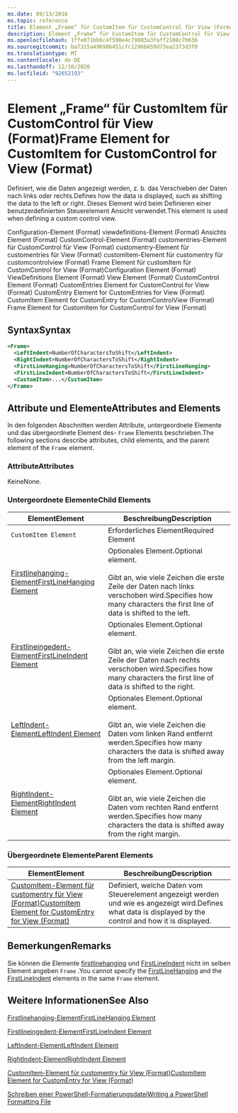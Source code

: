 ```yaml
---
ms.date: 09/13/2016
ms.topic: reference
title: Element „Frame“ für CustomItem für CustomControl für View (Format)
description: Element „Frame“ für CustomItem für CustomControl für View (Format)
ms.openlocfilehash: 1ffe071bb6c4f590e4c79803a3faff2108c7b636
ms.sourcegitcommit: ba7315a496986451cfc1296b659d73ea2373d3f0
ms.translationtype: MT
ms.contentlocale: de-DE
ms.lasthandoff: 12/10/2020
ms.locfileid: "92652193"
---
```

# <a name="frame-element-for-customitem-for-customcontrol-for-view-format"></a><span data-ttu-id="176a3-103">Element „Frame“ für CustomItem für CustomControl für View (Format)</span><span class="sxs-lookup"><span data-stu-id="176a3-103">Frame Element for CustomItem for CustomControl for View (Format)</span></span>

<span data-ttu-id="176a3-104">Definiert, wie die Daten angezeigt werden, z. b. das Verschieben der Daten nach links oder rechts.</span><span class="sxs-lookup"><span data-stu-id="176a3-104">Defines how the data is displayed, such as shifting the data to the left or right.</span></span> <span data-ttu-id="176a3-105">Dieses Element wird beim Definieren einer benutzerdefinierten Steuerelement Ansicht verwendet.</span><span class="sxs-lookup"><span data-stu-id="176a3-105">This element is used when defining a custom control view.</span></span>

<span data-ttu-id="176a3-106">Configuration-Element (Format) viewdefinitions-Element (Format) Ansichts Element (Format) CustomControl-Element (Format) customentries-Element für CustomControl für View (Format) customentry-Element für customentries für View (Format) customItem-Element für customentry für customcontrolview (Format) Frame Element für customItem für CustomControl for View (Format)</span><span class="sxs-lookup"><span data-stu-id="176a3-106">Configuration Element (Format) ViewDefinitions Element (Format) View Element (Format) CustomControl Element (Format) CustomEntries Element for CustomControl for View (Format) CustomEntry Element for CustomEntries for View (Format) CustomItem Element for CustomEntry for CustomControlView (Format) Frame Element for CustomItem for CustomControl for View (Format)</span></span>

## <a name="syntax"></a><span data-ttu-id="176a3-107">Syntax</span><span class="sxs-lookup"><span data-stu-id="176a3-107">Syntax</span></span>

```xml
<Frame>
  <LeftIndent>NumberOfCharactersToShift</LeftIndent>
  <RightIndent>NumberOfCharactersToShift</RightIndent>
  <FirstLineHanging>NumberOfCharactersToShift</FirstLineHanging>
  <FirstLineIndent>NumberOfCharactersToShift</FirstLineIndent>
  <CustomItem>...</CustomItem>
</Frame>
```

## <a name="attributes-and-elements"></a><span data-ttu-id="176a3-108">Attribute und Elemente</span><span class="sxs-lookup"><span data-stu-id="176a3-108">Attributes and Elements</span></span>

<span data-ttu-id="176a3-109">In den folgenden Abschnitten werden Attribute, untergeordnete Elemente und das übergeordnete Element des- `Frame` Elements beschrieben.</span><span class="sxs-lookup"><span data-stu-id="176a3-109">The following sections describe attributes, child elements, and the parent element of the `Frame` element.</span></span>

### <a name="attributes"></a><span data-ttu-id="176a3-110">Attribute</span><span class="sxs-lookup"><span data-stu-id="176a3-110">Attributes</span></span>

<span data-ttu-id="176a3-111">Keine</span><span class="sxs-lookup"><span data-stu-id="176a3-111">None.</span></span>

### <a name="child-elements"></a><span data-ttu-id="176a3-112">Untergeordnete Elemente</span><span class="sxs-lookup"><span data-stu-id="176a3-112">Child Elements</span></span>

|<span data-ttu-id="176a3-113">Element</span><span class="sxs-lookup"><span data-stu-id="176a3-113">Element</span></span>|<span data-ttu-id="176a3-114">Beschreibung</span><span class="sxs-lookup"><span data-stu-id="176a3-114">Description</span></span>|
|-------------|-----------------|
|`CustomItem Element`|<span data-ttu-id="176a3-115">Erforderliches Element</span><span class="sxs-lookup"><span data-stu-id="176a3-115">Required Element</span></span>|
|[<span data-ttu-id="176a3-116">Firstlinehanging-Element</span><span class="sxs-lookup"><span data-stu-id="176a3-116">FirstLineHanging Element</span></span>](./firstlinehanging-element-for-frame-for-customcontrol-for-view-format.md)|<span data-ttu-id="176a3-117">Optionales Element.</span><span class="sxs-lookup"><span data-stu-id="176a3-117">Optional element.</span></span><br /><br /> <span data-ttu-id="176a3-118">Gibt an, wie viele Zeichen die erste Zeile der Daten nach links verschoben wird.</span><span class="sxs-lookup"><span data-stu-id="176a3-118">Specifies how many characters the first line of data is shifted to the left.</span></span>|
|[<span data-ttu-id="176a3-119">Firstlineingedent-Element</span><span class="sxs-lookup"><span data-stu-id="176a3-119">FirstLineIndent Element</span></span>](./firstlineindent-element-for-frame-for-customcontrol-for-view-format.md)|<span data-ttu-id="176a3-120">Optionales Element.</span><span class="sxs-lookup"><span data-stu-id="176a3-120">Optional element.</span></span><br /><br /> <span data-ttu-id="176a3-121">Gibt an, wie viele Zeichen die erste Zeile der Daten nach rechts verschoben wird.</span><span class="sxs-lookup"><span data-stu-id="176a3-121">Specifies how many characters the first line of data is shifted to the right.</span></span>|
|[<span data-ttu-id="176a3-122">LeftIndent-Element</span><span class="sxs-lookup"><span data-stu-id="176a3-122">LeftIndent Element</span></span>](./leftindent-element-for-frame-for-customcontrol-for-view-format.md)|<span data-ttu-id="176a3-123">Optionales Element.</span><span class="sxs-lookup"><span data-stu-id="176a3-123">Optional element.</span></span><br /><br /> <span data-ttu-id="176a3-124">Gibt an, wie viele Zeichen die Daten vom linken Rand entfernt werden.</span><span class="sxs-lookup"><span data-stu-id="176a3-124">Specifies how many characters the data is shifted away from the left margin.</span></span>|
|[<span data-ttu-id="176a3-125">RightIndent-Element</span><span class="sxs-lookup"><span data-stu-id="176a3-125">RightIndent Element</span></span>](./rightindent-element-for-frame-for-customcontrol-for-view-format.md)|<span data-ttu-id="176a3-126">Optionales Element.</span><span class="sxs-lookup"><span data-stu-id="176a3-126">Optional element.</span></span><br /><br /> <span data-ttu-id="176a3-127">Gibt an, wie viele Zeichen die Daten vom rechten Rand entfernt werden.</span><span class="sxs-lookup"><span data-stu-id="176a3-127">Specifies how many characters the data is shifted away from the right margin.</span></span>|

### <a name="parent-elements"></a><span data-ttu-id="176a3-128">Übergeordnete Elemente</span><span class="sxs-lookup"><span data-stu-id="176a3-128">Parent Elements</span></span>

|<span data-ttu-id="176a3-129">Element</span><span class="sxs-lookup"><span data-stu-id="176a3-129">Element</span></span>|<span data-ttu-id="176a3-130">Beschreibung</span><span class="sxs-lookup"><span data-stu-id="176a3-130">Description</span></span>|
|-------------|-----------------|
|[<span data-ttu-id="176a3-131">CustomItem-Element für customentry für View (Format)</span><span class="sxs-lookup"><span data-stu-id="176a3-131">CustomItem Element for CustomEntry for View (Format)</span></span>](./customitem-element-for-customentry-for-customcontrol-for-view-format.md)|<span data-ttu-id="176a3-132">Definiert, welche Daten vom Steuerelement angezeigt werden und wie es angezeigt wird.</span><span class="sxs-lookup"><span data-stu-id="176a3-132">Defines what data is displayed by the control and how it is displayed.</span></span>|

## <a name="remarks"></a><span data-ttu-id="176a3-133">Bemerkungen</span><span class="sxs-lookup"><span data-stu-id="176a3-133">Remarks</span></span>

<span data-ttu-id="176a3-134">Sie können die Elemente [firstlinehanging](./firstlinehanging-element-for-frame-for-customcontrol-for-view-format.md) und [FirstLineIndent](./firstlineindent-element-for-frame-for-customcontrol-for-view-format.md) nicht im selben Element angeben `Frame` .</span><span class="sxs-lookup"><span data-stu-id="176a3-134">You cannot specify the [FirstLineHanging](./firstlinehanging-element-for-frame-for-customcontrol-for-view-format.md) and the [FirstLineIndent](./firstlineindent-element-for-frame-for-customcontrol-for-view-format.md) elements in the same `Frame` element.</span></span>

## <a name="see-also"></a><span data-ttu-id="176a3-135">Weitere Informationen</span><span class="sxs-lookup"><span data-stu-id="176a3-135">See Also</span></span>

[<span data-ttu-id="176a3-136">Firstlinehanging-Element</span><span class="sxs-lookup"><span data-stu-id="176a3-136">FirstLineHanging Element</span></span>](./firstlinehanging-element-for-frame-for-customcontrol-for-view-format.md)

[<span data-ttu-id="176a3-137">Firstlineingedent-Element</span><span class="sxs-lookup"><span data-stu-id="176a3-137">FirstLineIndent Element</span></span>](./firstlineindent-element-for-frame-for-customcontrol-for-view-format.md)

[<span data-ttu-id="176a3-138">LeftIndent-Element</span><span class="sxs-lookup"><span data-stu-id="176a3-138">LeftIndent Element</span></span>](./leftindent-element-for-frame-for-customcontrol-for-view-format.md)

[<span data-ttu-id="176a3-139">RightIndent-Element</span><span class="sxs-lookup"><span data-stu-id="176a3-139">RightIndent Element</span></span>](./rightindent-element-for-frame-for-customcontrol-for-view-format.md)

[<span data-ttu-id="176a3-140">CustomItem-Element für customentry für View (Format)</span><span class="sxs-lookup"><span data-stu-id="176a3-140">CustomItem Element for CustomEntry for View (Format)</span></span>](./customitem-element-for-customentry-for-customcontrol-for-view-format.md)

[<span data-ttu-id="176a3-141">Schreiben einer PowerShell-Formatierungsdatei</span><span class="sxs-lookup"><span data-stu-id="176a3-141">Writing a PowerShell Formatting File</span></span>](./writing-a-powershell-formatting-file.md)

